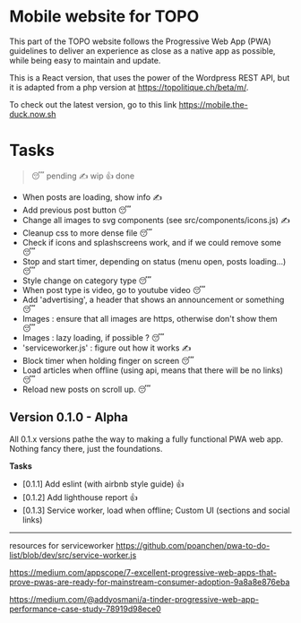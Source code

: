 # Mobile website for TOPO

This part of the TOPO website follows the Progressive Web App (PWA)
guidelines to deliver an experience as close as a native app as
possible,  while being easy to maintain and update.

This is a React version, that uses the power of the Wordpress REST API,
but it is adapted from a php version at
<https://topolitique.ch/beta/m/>.

To check out the latest version, go to this link
<https://mobile.the-duck.now.sh>

# Tasks

> 😴  pending
> ✍️  wip
> 👍  done

-   When posts are loading, show info ✍️
-   Add previous post button 😴
-   Change all images to svg components (see src/components/icons.js) ✍️
-   Cleanup css to more dense file 😴
-   Check if icons and splashscreens work, and if we could remove some
    😴
-   Stop and start timer, depending on status (menu open, posts
    loading...) 😴
-   Style change on category type 😴
-   When post type is video, go to youtube video 😴
-   Add 'advertising', a header that shows an announcement or something
    😴
-   Images : ensure that all images are https, otherwise don't show them
    😴
-   Images : lazy loading, if possible ? 😴
-   'serviceworker.js' : figure out how it works ✍️
-   Block timer when holding finger on screen 😴
-   Load articles when offline (using api, means that there will be no
    links) 😴
-   Reload new posts on scroll up. 😴

## Version 0.1.0 - Alpha

All 0.1.x versions pathe the way to making a fully functional PWA web
app. Nothing fancy there, just the foundations.  

**Tasks**

-   [0.1.1] Add eslint (with airbnb style guide) 👍
-   [0.1.2] Add lighthouse report 👍
-   [0.1.3] Service worker, load when offline; Custom UI (sections and
    social links)

* * *

resources for serviceworker
<https://github.com/poanchen/pwa-to-do-list/blob/dev/src/service-worker.js>

<https://medium.com/appscope/7-excellent-progressive-web-apps-that-prove-pwas-are-ready-for-mainstream-consumer-adoption-9a8a8e876eba>

<https://medium.com/@addyosmani/a-tinder-progressive-web-app-performance-case-study-78919d98ece0>
